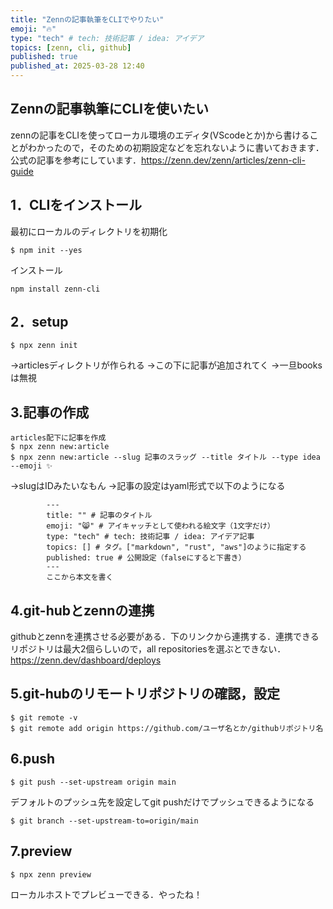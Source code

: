 ```yaml
---
title: "Zennの記事執筆をCLIでやりたい"
emoji: "🔥"
type: "tech" # tech: 技術記事 / idea: アイデア
topics: [zenn, cli, github]
published: true
published_at: 2025-03-28 12:40
---
```


Zennの記事執筆にCLIを使いたい
-----
zennの記事をCLIを使ってローカル環境のエディタ(VScodeとか)から書けることがわかったので，そのための初期設定などを忘れないように書いておきます．公式の記事を参考にしています．https://zenn.dev/zenn/articles/zenn-cli-guide

## 1．CLIをインストール
最初にローカルのディレクトリを初期化
```
$ npm init --yes
```
インストール
```
npm install zenn-cli
```

## 2．setup
```
$ npx zenn init
```
->articlesディレクトリが作られる
->この下に記事が追加されてく
->一旦booksは無視

## 3.記事の作成
```
articles配下に記事を作成
$ npx zenn new:article
$ npx zenn new:article --slug 記事のスラッグ --title タイトル --type idea --emoji ✨
```
->slugはIDみたいなもん
->記事の設定はyaml形式で以下のようになる
```
        ---
        title: "" # 記事のタイトル
        emoji: "😸" # アイキャッチとして使われる絵文字（1文字だけ）
        type: "tech" # tech: 技術記事 / idea: アイデア記事
        topics: [] # タグ。["markdown", "rust", "aws"]のように指定する
        published: true # 公開設定（falseにすると下書き）
        ---
        ここから本文を書く
```

## 4.git-hubとzennの連携
githubとzennを連携させる必要がある．下のリンクから連携する．連携できるリポジトリは最大2個らしいので，all repositoriesを選ぶとできない．
https://zenn.dev/dashboard/deploys


## 5.git-hubのリモートリポジトリの確認，設定
```
$ git remote -v
$ git remote add origin https://github.com/ユーザ名とか/githubリポジトリ名
```

## 6.push
```
$ git push --set-upstream origin main
```
デフォルトのプッシュ先を設定してgit pushだけでプッシュできるようになる
```
$ git branch --set-upstream-to=origin/main
```

## 7.preview
```
$ npx zenn preview
```
ローカルホストでプレビューできる．やったね！
